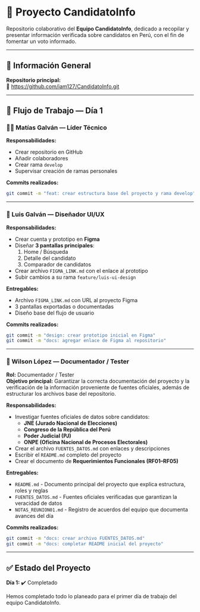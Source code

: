 # 🧩 Proyecto CandidatoInfo

Repositorio colaborativo del **Equipo CandidatoInfo**, dedicado a recopilar y presentar información verificada sobre candidatos en Perú, con el fin de fomentar un voto informado.

---

## 📍 Información General

**Repositorio principal:**  
🔗 https://github.com/iam127/CandidatoInfo.git

---

  ## 🌿 Flujo de Trabajo — Día 1



### 👨‍💻 Matías Galván — Líder Técnico

**Responsabilidades:**
- Crear repositorio en GitHub
- Añadir colaboradores
- Crear rama `develop`
- Supervisar creación de ramas personales

**Commits realizados:**
```bash
git commit -m "feat: crear estructura base del proyecto y rama develop"
```

---

### 🎨 Luis Galván — Diseñador UI/UX

**Responsabilidades:**
- Crear cuenta y prototipo en **Figma**
- Diseñar **3 pantallas principales**:
  1. Home / Búsqueda
  2. Detalle del candidato
  3. Comparador de candidatos
- Crear archivo `FIGMA_LINK.md` con el enlace al prototipo
- Subir cambios a su rama `feature/luis-ui-design`

**Entregables:**
- Archivo `FIGMA_LINK.md` con URL al proyecto Figma
- 3 pantallas exportadas o documentadas
- Diseño base del flujo de usuario

**Commits realizados:**
```bash
git commit -m "design: crear prototipo inicial en Figma"
git commit -m "docs: agregar enlace de Figma al repositorio"
```

---

### 🧾 Wilson López — Documentador / Tester




**Rol:** Documentador / Tester  
**Objetivo principal:** Garantizar la correcta documentación del proyecto y la verificación de la información proveniente de fuentes oficiales, además de estructurar los archivos base del repositorio.

**Responsabilidades:**
- Investigar fuentes oficiales de datos sobre candidatos:
  - **JNE (Jurado Nacional de Elecciones)**
  - **Congreso de la República del Perú**
  - **Poder Judicial (PJ)**
  - **ONPE (Oficina Nacional de Procesos Electorales)**
- Crear el archivo `FUENTES_DATOS.md` con enlaces y descripciones
- Escribir el `README.md` completo del proyecto
- Crear el documento de **Requerimientos Funcionales (RF01–RF05)**

**Entregables:**
- `README.md` - Documento principal del proyecto que explica estructura, roles y reglas
- `FUENTES_DATOS.md` - Fuentes oficiales verificadas que garantizan la veracidad de datos
- `NOTAS_REUNION01.md` - Registro de acuerdos del equipo que documenta avances del día

**Commits realizados:**
```bash
git commit -m "docs: crear archivo FUENTES_DATOS.md"
git commit -m "docs: completar README inicial del proyecto"
```

---

## ✅ Estado del Proyecto

**Día 1:** ✔️ Completado

Hemos completado todo lo planeado para el primer día de trabajo del equipo CandidatoInfo.